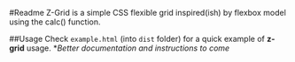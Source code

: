 #Readme
Z-Grid is a simple CSS flexible grid inspired(ish) by flexbox model using the calc() function.

##Usage
Check `example.html` (into `dist` folder) for a quick example of **z-grid** usage.
\**Better documentation and instructions to come*
